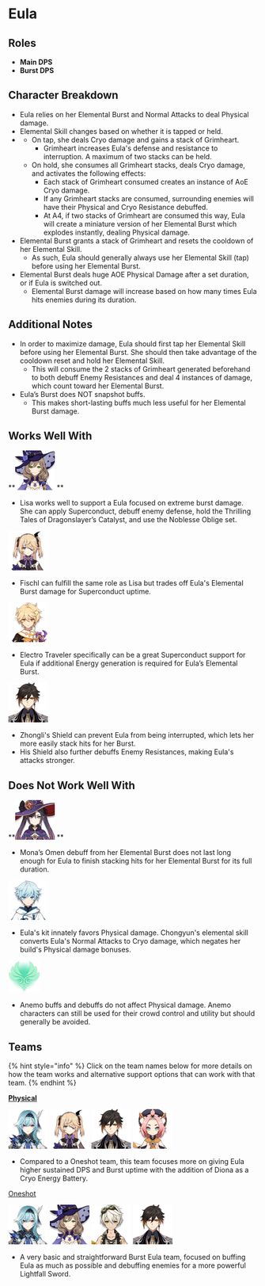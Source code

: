 # Eula

## **Roles**

* **Main DPS**
* **Burst DPS**

## **Character Breakdown**

* Eula relies on her Elemental Burst and Normal Attacks to deal Physical damage.
* Elemental Skill changes based on whether it is tapped or held.
*
  * On tap, she deals Cryo damage and gains a stack of Grimheart.
    * Grimheart increases Eula's defense and resistance to interruption. A maximum of two stacks can be held.
  * On hold, she consumes all Grimheart stacks, deals Cryo damage, and activates the following effects:
    * Each stack of Grimheart consumed creates an instance of AoE Cryo damage.
    * If any Grimheart stacks are consumed, surrounding enemies will have their Physical and Cryo Resistance debuffed.
    * At A4, if two stacks of Grimheart are consumed this way, Eula will create a miniature version of her Elemental Burst which explodes instantly, dealing Physical damage.
* Elemental Burst grants a stack of Grimheart and resets the cooldown of her Elemental Skill.
  * As such, Eula should generally always use her Elemental Skill (tap) before using her Elemental Burst.
* Elemental Burst deals huge AOE Physical Damage after a set duration, or if Eula is switched out.
  * Elemental Burst damage will increase based on how many times Eula hits enemies during its duration.

## **Additional Notes**

* In order to maximize damage, Eula should first tap her Elemental Skill before using her Elemental Burst. She should then take advantage of the cooldown reset and hold her Elemental Skill.
  * This will consume the 2 stacks of Grimheart generated beforehand to both debuff Enemy Resistances and deal 4 instances of damage, which count toward her Elemental Burst.
* Eula’s Burst does NOT snapshot buffs.
  * This makes short-lasting buffs much less useful for her Elemental Burst damage.

## **Works Well With**

\*\*![](../../.gitbook/assets/ui_avataricon_lisa.png) \*\*

* Lisa works well to support a Eula focused on extreme burst damage. She can apply Superconduct, debuff enemy defense, hold the Thrilling Tales of Dragonslayer’s Catalyst, and use the Noblesse Oblige set.

![](../../.gitbook/assets/ui_avataricon_fischl.png)

* Fischl can fulfill the same role as Lisa but trades off Eula's Elemental Burst damage for Superconduct uptime.

![](../../.gitbook/assets/UI_AvatarIcon_Aether_Electro.png)

* Electro Traveler specifically can be a great Superconduct support for Eula if additional Energy generation is required for Eula’s Elemental Burst.

![](../../.gitbook/assets/ui_avataricon_zhongli.png)

* Zhongli's Shield can prevent Eula from being interrupted, which lets her more easily stack hits for her Burst.
* His Shield also further debuffs Enemy Resistances, making Eula's attacks stronger.

## **Does Not Work Well With**

\*\*![](../../.gitbook/assets/ui_avataricon_mona.png) \*\*

* Mona’s Omen debuff from her Elemental Burst does not last long enough for Eula to finish stacking hits for her Elemental Burst for its full duration.

![](../../.gitbook/assets/ui_avataricon_chongyun.png)

* Eula's kit innately favors Physical damage. Chongyun's elemental skill converts Eula's Normal Attacks to Cryo damage, which negates her build's Physical damage bonuses.

![](../../.gitbook/assets/element_anemo.webp)

* Anemo buffs and debuffs do not affect Physical damage. Anemo characters can still be used for their crowd control and utility but should generally be avoided.

## **Teams**

{% hint style="info" %}
Click on the team names below for more details on how the team works and alternative support options that can work with that team.
{% endhint %}

[**Physical**](../../teams/physical.md)

![](../../.gitbook/assets/ui_avataricon_eula.png) ![](../../.gitbook/assets/ui_avataricon_fischl.png) ![](../../.gitbook/assets/ui_avataricon_zhongli.png) ![](../../.gitbook/assets/ui_avataricon_diona.png)

* Compared to a Oneshot team, this team focuses more on giving Eula higher sustained DPS and Burst uptime with the addition of Diona as a Cryo Energy Battery.

[Oneshot](broken-reference/)

![](../../.gitbook/assets/ui_avataricon_eula.png) ![](../../.gitbook/assets/ui_avataricon_lisa.png) ![](../../.gitbook/assets/ui_avataricon_bennett.png) ![](../../.gitbook/assets/ui_avataricon_zhongli.png)

* A very basic and straightforward Burst Eula team, focused on buffing Eula as much as possible and debuffing enemies for a more powerful Lightfall Sword.
